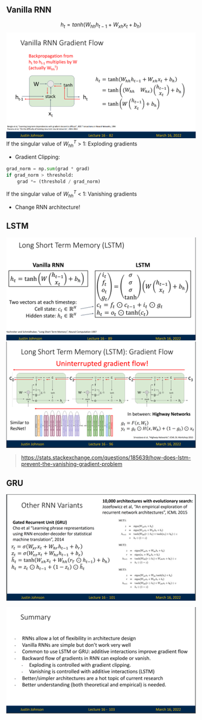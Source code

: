 ## Vanilla RNN
$$
h_t = tanh(W_{hh}h_{t-1} + W_{xh}x_t + b_h)
$$
![](../img/Pasted%20image%2020240618140441.png)
If the singular value of $W_{hh}^T$ > 1: Exploding gradients
- Gradient Clipping:
```Python
grad_norm = np.sum(grad * grad)
if grad_norm > threshold:
	grad *= (threshold / grad_norm)
```
If the singular value of $W_{hh}^T$ < 1: Vanishing gradients
- Change RNN architecture!

## LSTM
![](../img/Pasted%20image%2020240618140813.png)
![](../img/Pasted%20image%2020240618141128.png)
>https://stats.stackexchange.com/questions/185639/how-does-lstm-prevent-the-vanishing-gradient-problem

## GRU
![](../img/Pasted%20image%2020240618142250.png)

![](../img/Pasted%20image%2020240618142351.png)